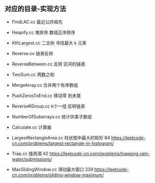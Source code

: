 ## 对应的目录-实现方法

- FindLAC.cc 最近公共祖先

- Heapify.cc 堆排序 数组正序排序

- KthLargest.cc 二叉树 寻找最大 k 元素

- Reverse.cc 链表反转

- ReverseBetween.cc 反转 区间的链表
 
- TwoSum.cc 两数之和

- MergeArray.cc 合并两个有序数组

- PushZerosToEnd.cc 移动零 到末尾

- ReverseKGroup.cc k个一组 反转链表

- NumberOfSubarrays.cc 统计优美子数组

- Calculate.cc 计算器

- LargestRectangleArea.cc 柱状图中最大的矩形 84 https://leetcode-cn.com/problems/largest-rectangle-in-histogram/

- Trap.cc 接雨滴 42 https://leetcode-cn.com/problems/trapping-rain-water/submissions/

- MaxSlidingWindow.cc 滑动最大窗口 239 https://leetcode-cn.com/problems/sliding-window-maximum/